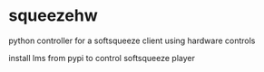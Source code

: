 # squeezehw
python controller for a softsqueeze client using hardware controls

install lms from pypi to control softsqueeze player
